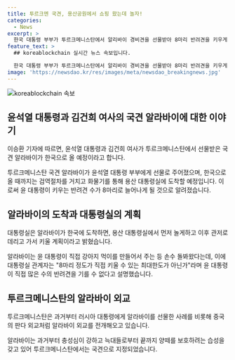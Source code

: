 ```yaml
---
title: 투르크멘 국견, 용산공원에서 쇼핑 왔는데 놀자!
categories:
  - News
excerpt: >
  한국 대통령 부부가 투르크메니스탄에서 알리바이 경비견을 선물받아 8마리 반려견을 키우게 됐다. 알리바이는 화물기를 통해 18일 용산 대통령실에 도착할 예정이며, 한국에 도착한 뒤에는 용산 잔디밭에서 뛰어놀게 될 것이다. 이에 대통령실은 대통령이 직접 강아지를 먹이주는 만큼 무한정 기를 수는 없다고 밝혔다. 투르크메니스탄은 알리바이를 외교 선물로 활용하는데 중국의 판다 외교와 유사한 전략을 취하고 있다.
feature_text: >
  ## koreablockchain 실시간 뉴스 속보입니다.

  한국 대통령 부부가 투르크메니스탄에서 알리바이 경비견을 선물받아 8마리 반려견을 키우게 됐다. 알리바이는 화물기를 통해 18일 용산 대통령실에 도착할 예정이며, 한국에 도착한 뒤에는 용산 잔디밭에서 뛰어놀게 될 것이다. 이에 대통령실은 대통령이 직접 강아지를 먹이주는 만큼 무한정 기를 수는 없다고 밝혔다. 투르크메니스탄은 알리바이를 외교 선물로 활용하는데 중국의 판다 외교와 유사한 전략을 취하고 있다.
image: 'https://newsdao.kr/res/images/meta/newsdao_breakingnews.jpg'
---
```


<p><img src="https://newsdao.kr/res/images/meta/newsdao_breakingnews.jpg" alt="koreablockchain 속보" /></p>

<h2 data-ke-size="size26">윤석열 대통령과 김건희 여사의 국견 알라바이에 대한 이야기</h2>

<p>이승환 기자에 따르면, 윤석열 대통령과 김건희 여사가 투르크메니스탄에서 선물받은 국견 알라바이가 한국으로 올 예정이라고 합니다.</p>

<p data-ke-size="size16">투르크메니스탄 국견 알라바이가 윤석열 대통령 부부에게 선물로 주어졌으며, 한국으로 올 때까지는 검역절차를 거치고 화물기를 통해 용산 대통령실에 도착할 예정입니다. 이로써 윤 대통령이 키우는 반려견 수가 8마리로 늘어나게 될 것으로 알려졌습니다.</p>

<h2 data-ke-size="size26">알라바이의 도착과 대통령실의 계획</h2>

<p>대통령실은 알라바이가 한국에 도착하면, 용산 대통령실에서 먼저 놀게하고 이후 관저로 데리고 가서 키울 계획이라고 밝혔습니다.</p>

<p data-ke-size="size16">알라바이는 윤 대통령이 직접 강아지 먹이를 만들어서 주는 등 손수 돌봐왔다는데, 이에 대통령실 관계자는 "8마리 정도가 직접 키울 수 있는 최대한도가 아닌가"라며 윤 대통령이 직접 많은 수의 반려견을 기를 수 없다고 설명했습니다.</p>

<h2 data-ke-size="size26">투르크메니스탄의 알라바이 외교</h2>

<p>투르크메니스탄은 과거부터 러시아 대통령에게 알라바이를 선물한 사례를 비롯해 중국의 판다 외교처럼 알라바이 외교를 전개해오고 있습니다.</p>

<p data-ke-size="size16">알라바이는 과거부터 충성심이 강하고 늑대들로부터 끝까지 양떼를 보호하려는 습성을 갖고 있어 투르크메니스탄에서는 국견으로 지정되었습니다.</p>

